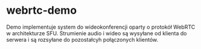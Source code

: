 # webrtc-demo

Demo implementuje system do wideokonferencji oparty o protokół WebRTC w architekturze SFU. Strumienie audio i wideo są 
wysyłane od klienta do serwera i są rozsyłane do pozostałcyh połączonych klientów.
